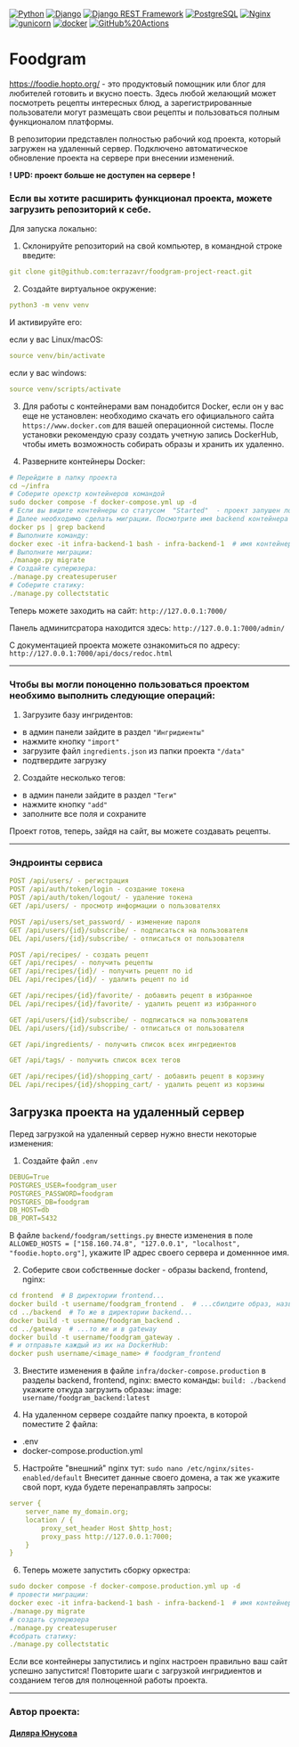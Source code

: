 [![Python](https://img.shields.io/badge/-Python-464646?style=flat-square&logo=Python)](https://www.python.org/)
[![Django](https://img.shields.io/badge/-Django-464646?style=flat-square&logo=Django)](https://www.djangoproject.com/)
[![Django REST Framework](https://img.shields.io/badge/-Django%20REST%20Framework-464646?style=flat-square&logo=Django%20REST%20Framework)](https://www.django-rest-framework.org/)
[![PostgreSQL](https://img.shields.io/badge/-PostgreSQL-464646?style=flat-square&logo=PostgreSQL)](https://www.postgresql.org/)
[![Nginx](https://img.shields.io/badge/-NGINX-464646?style=flat-square&logo=NGINX)](https://nginx.org/ru/)
[![gunicorn](https://img.shields.io/badge/-gunicorn-464646?style=flat-square&logo=gunicorn)](https://gunicorn.org/)
[![docker](https://img.shields.io/badge/-Docker-464646?style=flat-square&logo=docker)](https://www.docker.com/)
[![GitHub%20Actions](https://img.shields.io/badge/-GitHub%20Actions-464646?style=flat-square&logo=GitHub%20actions)](https://github.com/features/actions)


# Foodgram
https://foodie.hopto.org/ - это продуктовый помощник или блог для любителей готовить и вкусно поесть.
Здесь любой желающий может посмотреть рецепты интересных блюд, а зарегистрированные пользователи могут размещать свои рецепты и пользоваться полным функционалом платформы.

В репозитории представлен полностью рабочий код проекта, который загружен на удаленный сервер.
Подключено автоматическое обновление проекта на сервере при внесении изменений.

__! UPD: проект больше не доступен на сервере !__

### Если вы хотите расширить функционал проекта, можете загрузить репозиторий к себе.

Для запуска локально:

1. Cклонируйте репозиторий на свой компьютер, в командной строке введите:

```yaml
git clone git@github.com:terrazavr/foodgram-project-react.git
 ```
2. Создайте виртуальное окружение:
```yaml
python3 -m venv venv 
```
И активируйте его:

если у вас Linux/macOS:
```yaml
source venv/bin/activate
```
если у вас windows:

```yaml
source venv/scripts/activate
```

3. Для работы с контейнерами вам понадобится Docker, если он у вас еще не установлен: необходимо скачать его официального сайта `https://www.docker.com` для вашей операционной системы. После установки рекомендую сразу создать учетную запись DockerHub, чтобы иметь возможность собирать образы и хранить их удаленно.

4. Разверните контейнеры Docker:
```yaml
# Перейдите в папку проекта
cd ~/infra
# Соберите орекстр контейнеров командой
sudo docker compose -f docker-compose.yml up -d
# Если вы видите контейнеры со статусом  "Started"  - проект запушен локально 
# Далее необходимо сделать миграции. Посмотрите имя backend контейнера
docker ps | grep backend
# Выполните команду:
docker exec -it infra-backend-1 bash - infra-backend-1  # имя контейнера, может отличаться
# Выполните миграции: 
./manage.py migrate
# Создайте суперюзера: 
./manage.py createsuperuser
# Соберите статику: 
./manage.py collectstatic
```
Теперь можете заходить на сайт: `http://127.0.0.1:7000/`

Панель админитсратора находится здесь: `http://127.0.0.1:7000/admin/`

С документацией проекта можете ознакомиться по адресу: `http://127.0.0.1:7000/api/docs/redoc.html`

***
### Чтобы вы могли поноценно пользоваться проектом необхимо выполнить следующие операций:
1. Загрузите базу ингридентов:
- в админ панели зайдите в раздел `"Ингридиенты"`
- нажмите кнопку `"import"`
- загрузите файл `ingredients.json` из папки проекта `"/data"`
- подтвердите загрузку
2. Создайте несколько тегов:
- в админ панели зайдите в раздел `"Теги"`
- нажмите кнопку `"add"`
- заполните все поля и сохраните

Проект готов, теперь, зайдя на сайт, вы можете создавать рецепты.

***
### Эндроинты сервиса

```yaml
POST /api/users/ - регистрация
POST /api/auth/token/login - создание токена
POST /api/auth/token/logout/ - удаление токена
GET /api/users/ - просмотр информации о пользователях

POST /api/users/set_password/ - изменение пароля
GET /api/users/{id}/subscribe/ - подписаться на пользователя
DEL /api/users/{id}/subscribe/ - отписаться от пользователя

POST /api/recipes/ - создать рецепт
GET /api/recipes/ - получить рецепты
GET /api/recipes/{id}/ - получить рецепт по id
DEL /api/recipes/{id}/ - удалить рецепт по id

GET /api/recipes/{id}/favorite/ - добавить рецепт в избранное
DEL /api/recipes/{id}/favorite/ - удалить рецепт из избранного

GET /api/users/{id}/subscribe/ - подписаться на пользователя
DEL /api/users/{id}/subscribe/ - отписаться от пользователя

GET /api/ingredients/ - получить список всех ингредиентов

GET /api/tags/ - получить список всех тегов

GET /api/recipes/{id}/shopping_cart/ - добавить рецепт в корзину
DEL /api/recipes/{id}/shopping_cart/ - удалить рецепт из корзины
```

## Загрузка проекта на удаленный сервер

Перед загрузкой на удаленный сервер нужно внести некоторые изменения:
1. Создайте файл `.env` 
```yaml
DEBUG=True
POSTGRES_USER=foodgram_user
POSTGRES_PASSWORD=foodgram
POSTGRES_DB=foodgram
DB_HOST=db
DB_PORT=5432
```

В файле `backend/foodgram/settings.py` внесте изменения в поле `ALLOWED_HOSTS = ["158.160.74.8", "127.0.0.1", "localhost", "foodie.hopto.org"]`, укажите IP адрес своего сервера и доменнное имя.

2. Соберите свои собственные docker - образы backend, frontend, nginx:
```yaml
cd frontend  # В директории frontend...
docker build -t username/foodgram_frontend .  # ...сбилдите образ, назвите его foodgram_frontend
cd ../backend  # То же в директории backend...
docker build -t username/foodgram_backend .
cd ../gateway  # ...то же и в gateway
docker build -t username/foodgram_gateway . 
# и отправьте каждый из их на DockerHub:
docker push username/<image_name> # foodgram_frontend 
```

3. Внестите изменения в файле `infra/docker-compose.production` в разделы backend, frontend, nginx:
вместо команды: `build: ./backend` укажите откуда загрузить образы: image: `username/foodgram_backend:latest`

4. На удаленном сервере создайте папку проекта, в которой поместите 2 файла:
- .env
- docker-compose.production.yml

5. Настройте "внешний" nginx тут: `sudo nano /etc/nginx/sites-enabled/default`
Внеситет данные своего домена, а так же укажите свой порт, куда будете перенаправлять запросы:
```yaml
server {
    server_name my_domain.org;
    location / {
        proxy_set_header Host $http_host;
        proxy_pass http://127.0.0.1:7000;
    }
}
```

6. Теперь можете запустить сборку оркестра:
```yaml
sudo docker compose -f docker-compose.production.yml up -d
# провести миграции:
docker exec -it infra-backend-1 bash - infra-backend-1  # имя контейнера, может отличаться
./manage.py migrate
# создать суперюзера 
./manage.py createsuperuser
#собрать статику: 
./manage.py collectstatic
```

Если все контейнеры запустились и nginx настроен правильно ваш сайт успешно запустится!
Повторите шаги с загрузкой ингридиентов и созданием тегов для полноценной работы проекта.

***
### Автор проекта:
#### [Диляра Юнусова](https://github.com/terrazavr)
